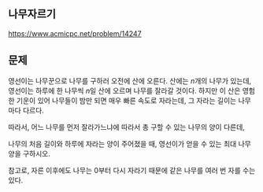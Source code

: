 ## 나무자르기
https://www.acmicpc.net/problem/14247

## 문제
영선이는 나무꾼으로 나무를 구하러 오전에 산에 오른다. 산에는 
$n$개의 나무가 있는데, 영선이는 하루에 한 나무씩 
$n$일 산에 오르며 나무를 잘라갈 것이다. 하지만 이 산은 영험한 기운이 있어 나무들이 밤만 되면 매우 빠른 속도로 자라는데, 그 자라는 길이는 나무마다 다르다.

따라서, 어느 나무를 먼저 잘라가느냐에 따라서 총 구할 수 있는 나무의 양이 다른데,

나무의 처음 길이와 하루에 자라는 양이 주어졌을 때, 영선이가 얻을 수 있는 최대 나무양을 구하시오.

참고로, 자른 이후에도 나무는 
$0$부터 다시 자라기 때문에 같은 나무를 여러 번 자를 수는 있다.
